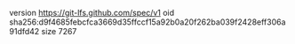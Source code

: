 version https://git-lfs.github.com/spec/v1
oid sha256:d9f4685febcfca3669d35ffccf15a92b0a20f262ba039f2428eff306a91dfd42
size 7267
